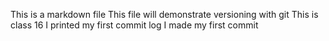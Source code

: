 This is a markdown file
This file will demonstrate versioning with git
This is class 16
I printed my first commit log
I made my first commit 
